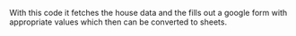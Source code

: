 With this code it fetches the house data and the fills out a google form with appropriate values which then can be converted to sheets.
